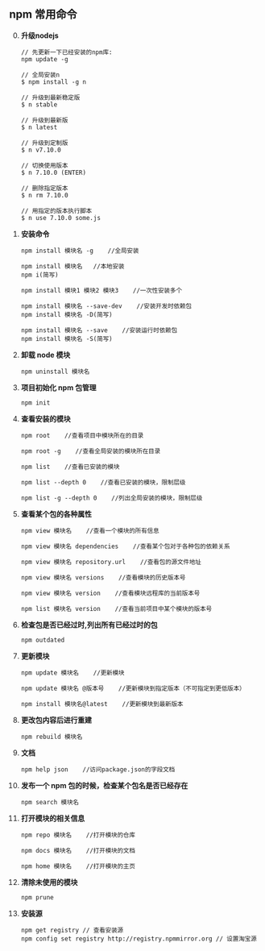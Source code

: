 ## npm 常用命令

0. **升级nodejs**
   ```
   // 先更新一下已经安装的npm库:
   npm update -g
   
   // 全局安装n
   $ npm install -g n
   
   // 升级到最新稳定版
   $ n stable
   
   // 升级到最新版
   $ n latest
   
   // 升级到定制版
   $ n v7.10.0
   
   // 切换使用版本
   $ n 7.10.0 (ENTER)
   
   // 删除指定版本
   $ n rm 7.10.0
   
   // 用指定的版本执行脚本
   $ n use 7.10.0 some.js
   ```

1. **安装命令**

   ```
   npm install 模块名 -g    //全局安装

   npm install 模块名   //本地安装
   npm i(简写)

   npm install 模块1 模块2 模块3    //一次性安装多个

   npm install 模块名 --save-dev    //安装开发时依赖包
   npm install 模块名 -D(简写)

   npm install 模块名 --save    //安装运行时依赖包
   npm install 模块名 -S(简写)
   ```

2. **卸载 node 模块**

   ```
   npm uninstall 模块名
   ```

3. **项目初始化 npm 包管理**

   ```
   npm init
   ```

4. **查看安装的模块**

   ```
   npm root    //查看项目中模块所在的目录

   npm root -g    //查看全局安装的模块所在目录

   npm list    //查看已安装的模块

   npm list --depth 0    //查看已安装的模块，限制层级

   npm list -g --depth 0    //列出全局安装的模块，限制层级
   ```

5. **查看某个包的各种属性**

   ```
   npm view 模块名    //查看一个模块的所有信息

   npm view 模块名 dependencies    //查看某个包对于各种包的依赖关系

   npm view 模块名 repository.url    //查看包的源文件地址

   npm view 模块名 versions    //查看模块的历史版本号

   npm view 模块名 version    //查看模块远程库的当前版本号

   npm list 模块名 version    //查看当前项目中某个模块的版本号
   ```

6. **检查包是否已经过时,列出所有已经过时的包**

   ```
   npm outdated
   ```

7. **更新模块**

   ```
   npm update 模块名    //更新模块

   npm update 模块名 @版本号    //更新模块到指定版本（不可指定到更低版本）

   npm install 模块名@latest    //更新模块到最新版本
   ```

8. **更改包内容后进行重建**

   ```
   npm rebuild 模块名
   ```

9. **文档**

   ```
   npm help json    //访问package.json的字段文档
   ```

10. **发布一个 npm 包的时候，检查某个包名是否已经存在**

    ```
    npm search 模块名
    ```

11. **打开模块的相关信息**

    ```
    npm repo 模块名    //打开模块的仓库

    npm docs 模块名    //打开模块的文档

    npm home 模块名    //打开模块的主页
    ```

12. **清除未使用的模块**
    ```
    npm prune
    ```
    
13. **安装源**
    ```
    npm get registry // 查看安装源
    npm config set registry http://registry.npmmirror.org // 设置淘宝源
    ```
